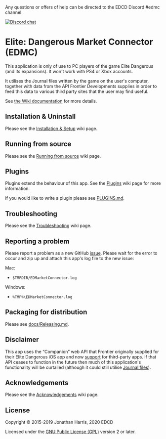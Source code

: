 Any questions or offers of help can be directed to the EDCD Discord #edmc
channel:

[![Discord chat](https://img.shields.io/discord/164411426939600896.svg?style=social&label=Discord%20chat)](https://discord.gg/usQ5e6n)

Elite: Dangerous Market Connector (EDMC)
===

This application is only of use to PC players of the game Elite Dangerous
(and its expansions).  It won't work with PS4 or Xbox accounts.

It utilises the Journal files written by the game on the user's computer,
together with data from the API Frontier Developments supplies in order to
feed this data to various third party sites that the user may find useful.

See [the Wiki documentation](https://github.com/EDCD/EDMarketConnector/wiki)
for more details.


Installation & Uninstall
---
Please see the [Installation & Setup](https://github.com/EDCD/EDMarketConnector/wiki/Installation-&-Setup) wiki page.


Running from source
---
Please see the [Running from source](https://github.com/EDCD/EDMarketConnector/wiki/Running-from-source) wiki page.


Plugins
---
Plugins extend the behaviour of this app. See the [Plugins](https://github.com/EDCD/EDMarketConnector/wiki/Plugins) wiki page for more information.

If you would like to write a plugin please see [PLUGINS.md](PLUGINS.md).


Troubleshooting
---
Please see the [Troubleshooting](https://github.com/EDCD/EDMarketConnector/wiki/Troubleshooting) wiki page.


Reporting a problem
---
Please report a problem as a new GitHub [issue](https://github.com/EDCD/EDMarketConnector/issues/new?assignees=&labels=bug%2C+unconfirmed&template=bug_report.md&title=).
Please wait for the error to occur and zip up and attach this app's log file to the new issue:

Mac:

* `$TMPDIR/EDMarketConnector.log`

Windows:

* `%TMP%\EDMarketConnector.log`


Packaging for distribution
--------
Please see [docs/Releasing.md](docs/Releasing.md).

Disclaimer
--------
This app uses the “Companion” web API that Frontier originally supplied for
their Elite Dangerous iOS app and now [support](https://forums.frontier.co.uk/threads/open-letter-to-frontier-developments.218658/page-19#post-3371472)
for third-party apps. If that API ceases to function in the future then
much of this application's functionality will be curtailed (although it
could still utilise [Journal files](https://forums.frontier.co.uk/threads/commanders-log-manual-and-data-sample.275151/#post4562494)).




Acknowledgements
--------
Please see the [Acknowledgements](https://github.com/EDCD/EDMarketConnector/wiki/Acknowledgements-&-License) wiki page.

License
-------
Copyright © 2015-2019 Jonathan Harris, 2020 EDCD

Licensed under the [GNU Public License (GPL)](http://www.gnu.org/licenses/gpl-2.0.html) version 2 or later.
